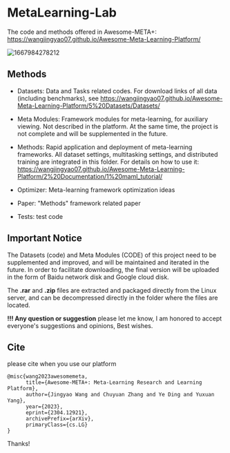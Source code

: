 # MetaLearning-Lab
The code and methods offered in Awesome-META+: https://wangjingyao07.github.io/Awesome-Meta-Learning-Platform/


![1667984278212](https://user-images.githubusercontent.com/45681444/200785407-95b20eea-281f-4801-a3bd-483e9c87fc0d.png)


## Methods

* Datasets: Data and Tasks related codes. For download links of all data (including benchmarks), see https://wangjingyao07.github.io/Awesome-Meta-Learning-Platform/5%20Datasets/Datasets/

* Meta Modules: Framework modules for meta-learning, for auxiliary viewing. Not described in the platform. At the same time, the project is not complete and will be supplemented in the future.

* Methods: Rapid application and deployment of meta-learning frameworks. All dataset settings, multitasking settings, and distributed training are integrated in this folder. For details on how to use it: https://wangjingyao07.github.io/Awesome-Meta-Learning-Platform/2%20Documentation/1%20maml_tutorial/

* Optimizer: Meta-learning framework optimization ideas

* Paper: "Methods" framework related paper

* Tests: test code


## Important Notice

The Datasets (code) and Meta Modules (CODE) of this project need to be supplemented and improved, and will be maintained and iterated in the future. In order to facilitate downloading, the final version will be uploaded in the form of Baidu network disk and Google cloud disk.

The **.rar** and **.zip** files are extracted and packaged directly from the Linux server, and can be decompressed directly in the folder where the files are located.

**!!! Any question or suggestion** please let me know, I am honored to accept everyone's suggestions and opinions, Best wishes.

## Cite
please cite when you use our platform
```
@misc{wang2023awesomemeta,
      title={Awesome-META+: Meta-Learning Research and Learning Platform}, 
      author={Jingyao Wang and Chuyuan Zhang and Ye Ding and Yuxuan Yang},
      year={2023},
      eprint={2304.12921},
      archivePrefix={arXiv},
      primaryClass={cs.LG}
}
```
Thanks!
